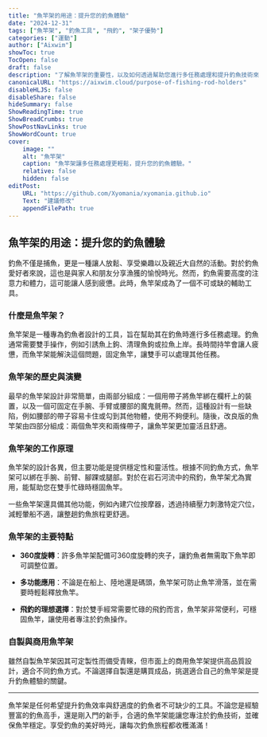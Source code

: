 ```yaml
---
title: "魚竿架的用途：提升您的釣魚體驗"
date: "2024-12-31"
tags: ["魚竿架", "釣魚工具", "飛釣", "架子優勢"]
categories: ["運動"]
author: ["Aixwim"]
showToc: true
TocOpen: false
draft: false
description: "了解魚竿架的重要性，以及如何透過幫助您進行多任務處理和提升釣魚技術來增強釣魚體驗。"
canonicalURL: "https://aixwim.cloud/purpose-of-fishing-rod-holders"
disableHLJS: false
disableShare: false
hideSummary: false
ShowReadingTime: true
ShowBreadCrumbs: true
ShowPostNavLinks: true
ShowWordCount: true
cover:
    image: ""
    alt: "魚竿架"
    caption: "魚竿架讓多任務處理更輕鬆，提升您的釣魚體驗。"
    relative: false
    hidden: false
editPost:
    URL: "https://github.com/Xyomania/xyomania.github.io"
    Text: "建議修改"
    appendFilePath: true
---
```


## 魚竿架的用途：提升您的釣魚體驗

釣魚不僅是捕魚，更是一種讓人放鬆、享受樂趣以及親近大自然的活動。對於釣魚愛好者來說，這也是與家人和朋友分享漁獲的愉悅時光。然而，釣魚需要高度的注意力和體力，這可能讓人感到疲憊。此時，魚竿架成為了一個不可或缺的輔助工具。

### **什麼是魚竿架？**

魚竿架是一種專為釣魚者設計的工具，旨在幫助其在釣魚時進行多任務處理。釣魚通常需要雙手操作，例如引誘魚上鉤、清理魚鉤或拉魚上岸。長時間持竿會讓人疲憊，而魚竿架能解決這個問題，固定魚竿，讓雙手可以處理其他任務。

### **魚竿架的歷史與演變**

最早的魚竿架設計非常簡單，由兩部分組成：一個用帶子將魚竿綁在欄杆上的裝置，以及一個可固定在手腕、手臂或腰部的魔鬼氈帶。然而，這種設計有一些缺陷，例如腰部的帶子容易卡住或勾到其他物體，使用不夠便利。隨後，改良版的魚竿架由四部分組成：兩個魚竿夾和兩條帶子，讓魚竿架更加靈活且舒適。

### **魚竿架的工作原理**

魚竿架的設計各異，但主要功能是提供穩定性和靈活性。根據不同釣魚方式，魚竿架可以綁在手腕、前臂、腳踝或腿部。對於在岩石河流中的飛釣，魚竿架尤為實用，能幫助您在雙手忙碌時穩固魚竿。

一些魚竿架還具備其他功能，例如內建穴位按摩器，透過持續壓力刺激特定穴位，減輕暈船不適，讓整趟釣魚旅程更舒適。

### **魚竿架的主要特點**

- **360度旋轉**：許多魚竿架配備可360度旋轉的夾子，讓釣魚者無需取下魚竿即可調整位置。
  
- **多功能應用**：不論是在船上、陸地還是碼頭，魚竿架可防止魚竿滑落，並在需要時輕鬆釋放魚竿。

- **飛釣的理想選擇**：對於雙手經常需要忙碌的飛釣而言，魚竿架非常便利，可穩固魚竿，讓使用者專注於釣魚操作。

### **自製與商用魚竿架**

雖然自製魚竿架因其可定製性而備受青睞，但市面上的商用魚竿架提供高品質設計，適合不同釣魚方式。不論選擇自製還是購買成品，挑選適合自己的魚竿架是提升釣魚體驗的關鍵。

---

魚竿架是任何希望提升釣魚效率與舒適度的釣魚者不可缺少的工具。不論您是經驗豐富的釣魚高手，還是剛入門的新手，合適的魚竿架能讓您專注於釣魚技術，並確保魚竿穩定。享受釣魚的美好時光，讓每次釣魚旅程都收穫滿滿！
